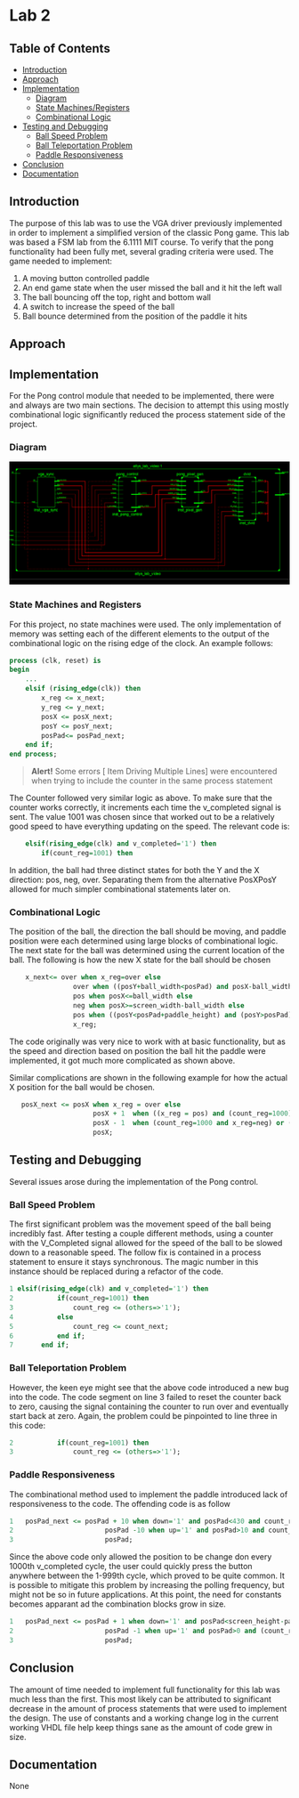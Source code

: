 # Lab 2 #
## Table of Contents ##
- [Introduction](#introduction)
- [Approach](#approach)
- [Implementation](#implementation)
    - [Diagram](#diagram)
    - [State Machines/Registers](#state-machines-and-registers)
    - [Combinational Logic](#combinational-logic)
- [Testing and Debugging](#testing-and-debugging)
    - [Ball Speed Problem](#ball-speed-problem)
    - [Ball Teleportation Problem](#ball-teleportation-problem)
    - [Paddle Responsiveness](#paddle-responsiveness)
- [Conclusion](#conclusion)
- [Documentation](#documentation)


## Introduction ##
The purpose of this lab was to use the VGA driver previously implemented in order to implement a simplified version of the classic Pong game.  This lab was based a FSM lab from the 6.1111 MIT course.  To verify that the pong functionality had been fully met, several grading criteria were used.  The game needed to implement:

 1. A moving button controlled paddle  
 2. An end game state when the user missed the ball and it hit the left wall  
 3. The ball bouncing off the top, right and bottom wall  
 4. A switch to increase the speed of the ball
 5. Ball bounce determined from the position of the paddle it hits 

## Approach ##

## Implementation ##
For the Pong control module that needed to be implemented, there were and always are two main sections.  The decision to attempt this using mostly combinational logic significantly reduced the process statement side of the project.
### Diagram ###
![Block Diagram](images/BlockDiagram.png)
### State Machines and Registers ###
For this project, no state machines were used.  The only implementation of memory was setting each of the different elements to the output of the combinational logic on the rising edge of the clock.  An example follows:
```vhdl
process (clk, reset) is
begin
    ...
	elsif (rising_edge(clk)) then
		x_reg <= x_next;
		y_reg <= y_next;
		posX <= posX_next;
		posY <= posY_next;
		posPad<= posPad_next;
	end if;
end process;
```

> **Alert!** Some errors [ Item Driving Multiple Lines] were encountered when trying to include the counter in the same process statement

The Counter followed very similar logic as above.  To make sure that the counter works correctly, it increments each time the v_completed signal is sent.  The value 1001 was chosen since that worked out to be a relatively good speed to have everything updating on the speed.  The relevant code is:
```vhdl
	elsif(rising_edge(clk) and v_completed='1') then
		if(count_reg=1001) then
```
In addition, the ball had three distinct states for both the Y and the X direction: pos, neg, over.  Separating them from the alternative PosXPosY allowed for much simpler combinational statements later on.
### Combinational Logic ###
The position of the ball, the direction the ball should be moving, and paddle position were each determined using large blocks of combinational logic.  The next state for the ball was determined using the current location of the ball.  The following is how the new X state for the ball should be chosen
```vhdl
	x_next<= over when x_reg=over else
				over when ((posY+ball_width<posPad) and posX-ball_width<=1) or ((posY-ball_width>posPad+paddle_height) and posX-ball_width<=1) else
				pos when posX<=ball_width else
				neg when posX>=screen_width-ball_width else
				pos when ((posY<posPad+paddle_height) and (posY>posPad)) and (posX-ball_width<paddle_width) else
				x_reg;
```
The code originally was very nice to work with at basic functionality, but as the speed and direction based on position the ball hit the paddle were implemented, it got much more complicated as shown above.

Similar complications are shown in the following example for how the actual X position for the ball would be chosen.
```vhdl
   posX_next <= posX when x_reg = over else
					 posX + 1  when ((x_reg = pos) and (count_reg=1000)) or ( x_reg=pos and faster ='1' and (count_reg mod 200 =0)) else
					 posX - 1  when (count_reg=1000 and x_reg=neg) or (faster='1' and (count_reg mod 200 =0) and x_reg=neg) else
					 posX;
```
## Testing and Debugging ###
Several issues arose during the implementation of the Pong control.
### Ball Speed Problem ###
The first significant problem was the movement speed of the ball being incredibly fast.  After testing a couple different methods, using a counter with the V_Completed signal allowed for the speed of the ball to be slowed down to a reasonable speed.  The follow fix is contained in a process statement to ensure it stays synchronous.  The magic number in this instance should be replaced during a refactor of the code.
```vhdl
1 elsif(rising_edge(clk) and v_completed='1') then
2  			if(count_reg=1001) then
3  				count_reg <= (others=>'1');
4  			else
5  				count_reg <= count_next;
6  			end if;
7  		end if;
```
### Ball Teleportation Problem ###
However, the keen eye might see that the above code introduced a new bug into the code.  The code segment on line 3 failed to reset the counter back to zero, causing the signal containing the counter to run over and eventually start back at zero.  Again, the problem could be pinpointed to line three in this code:
```vhdl
2  			if(count_reg=1001) then
3  				count_reg <= (others=>'1');
```
### Paddle Responsiveness ###
The combinational method used to implement the paddle introduced lack of responsiveness to the code.  The offending code is as follow
```vhdl
1	posPad_next <= posPad + 10 when down='1' and posPad<430 and count_reg=1000 else
2						posPad -10 when up='1' and posPad>10 and count_reg=1000 else
3 						posPad;
```
Since the above code only allowed the position to be change don every 1000th v_completed cycle, the user could quickly press the button anywhere between the 1-999th cycle, which proved to be quite common.  It is possible to mitigate this problem by increasing the polling frequency, but might not be so in future applications.  At this point, the need for constants becomes apparant ad the combination blocks grow in size.
```vhdl
1	posPad_next <= posPad + 1 when down='1' and posPad<screen_height-paddle_height and (count_reg mod 100=0) else
2						posPad -1 when up='1' and posPad>0 and (count_reg mod 100 =0) else
3						posPad;
```
## Conclusion ##
The amount of time needed to implement full functionality for this lab was much less than the first.  This most likely can be attributed to significant decrease in the amount of process statements that were used to implement the design.  The use of constants and a working change log in the current working VHDL file help keep things sane as the amount of code grew in size.  
## Documentation ##
None